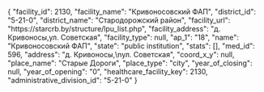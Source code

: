 {
    "facility_id": 2130,
    "facility_name": "Кривоносовский ФАП",
    "district_id": "5-21-0",
    "district_name": "Стародорожский район",
    "facility_url": "https:\/\/starcrb.by\/structure\/lpu_list.php",
    "facility_address": "д. Кривоносы,ул. Советская",
    "facility_type": null,
    "ap_1": "18",
    "name": "Кривоносовский ФАП",
    "state": "public institution",
    "stats": [],
    "med_id": 596,
    "address": "д. Кривоносы,\nул. Советская",
    "coord_x_y": null,
    "place_name": "Старые Дороги",
    "place_type": "city",
    "year_of_closing": null,
    "year_of_opening": "0",
    "healthcare_facility_key": 2130,
    "administrative_division_id": "5-21-0"
}